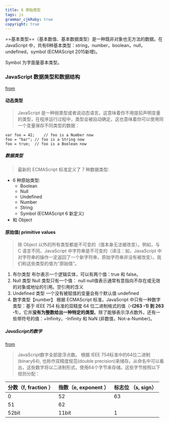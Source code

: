 ```yaml
---
title: 6 原始类型
tags: js
grammar_cjkRuby: true
copyright: true
---
```



==基本类型==（基本数值、基本数据类型）是一种既非对象也无方法的数据。在 JavaScript 中，共有6种基本类型：string，number，boolean，null，undefined，symbol (ECMAScript 2015新增)。

Symbol 为字面量基本类型。

### JavaScript 数据类型和数据结构
[from](https://developer.mozilla.org/zh-CN/docs/Web/JavaScript/Data_structures)

#### 动态类型
> JavaScript 是一种弱类型或者说动态语言。这意味着你不用提前声明变量的类型，在程序运行过程中，类型会被自动确定。这也意味着你可以使用同一个变量保存不同类型的数据：

```
var foo = 42;    // foo is a Number now
foo = "bar"; // foo is a String now
foo = true;  // foo is a Boolean now
```
##### 数据类型
> 最新的 ECMAScript 标准定义了 7 种数据类型:

- 6 种原始类型:
	- Boolean
	- Null
	- Undefined
	- Number
	- String
	- Symbol (ECMAScript 6 新定义)
- 和 Object

#### 原始值( primitive values 
> 除 Object 以外的所有类型都是不可变的（值本身无法被改变）。例如，与 C 语言不同，JavaScript 中字符串是不可变的（译注：如，JavaScript 中对字符串的操作一定返回了一个新字符串，原始字符串并没有被改变）。我们称这些类型的值为“原始值”。

1. 布尔类型
布尔表示一个逻辑实体，可以有两个值：true 和 false。
2. Null 类型
Null 类型只有一个值： null
null值表示通常有意指向不存在或无效的对象或地址的引用。空引用的含义
3. Undefined 类型
一个没有被赋值的变量会有个默认值 undefined
4. 数字类型【number】
根据 ECMAScript 标准，JavaScript 中只有一种数字类型：基于 IEEE 754 标准的双精度 64 位二进制格式的值（**-(263 -1) 到 263 -1**）。它并**没有为整数给出一种特定的类型**。除了能够表示浮点数外，还有一些带符号的值：+Infinity，-Infinity 和 NaN (非数值，Not-a-Number)。

##### JavaScript的数字
[from](https://segmentfault.com/a/1190000017090272)

> JavaScript数字全部是浮点数。 根据 IEEE 754标准中的64位二进制(binary64), 也称作双精度规范(double precision)来储存。从命名中可以看出，这些数字将以二进制形式，使用64个字节来存储。这些字节按照以下规则分配：

| 分数（f, fraction ） | 指数（e, exponent ） | 标志位 （s, sign） |
| -------------------- | -------------------- | ------------------ |
| 0                    | 52                   | 63                 |
| 51                   | 62                   |                    |
| 52bit                | 11bit                | 1                  |